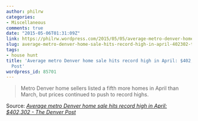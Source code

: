 ```yaml
---
author: philrw
categories:
- Miscellaneous
comments: true
date: "2015-05-06T01:31:09Z"
link: https://philrw.wordpress.com/2015/05/05/average-metro-denver-home-sale-hits-record-high-in-april-402302-the-denver-post/
slug: average-metro-denver-home-sale-hits-record-high-in-april-402302-the-denver-post
tags:
- house hunt
title: 'Average metro Denver home sale hits record high in April: $402,302 - The Denver
  Post'
wordpress_id: 85701
---
```


<blockquote>Metro Denver home sellers listed a fifth more homes in April than March, but prices continued to push to record highs.</blockquote>


Source: _[Average metro Denver home sale hits record high in April: $402,302 - The Denver Post](http://www.denverpost.com/business/ci_28054755/average-metro-denver-home-sale-hits-record-high)_
